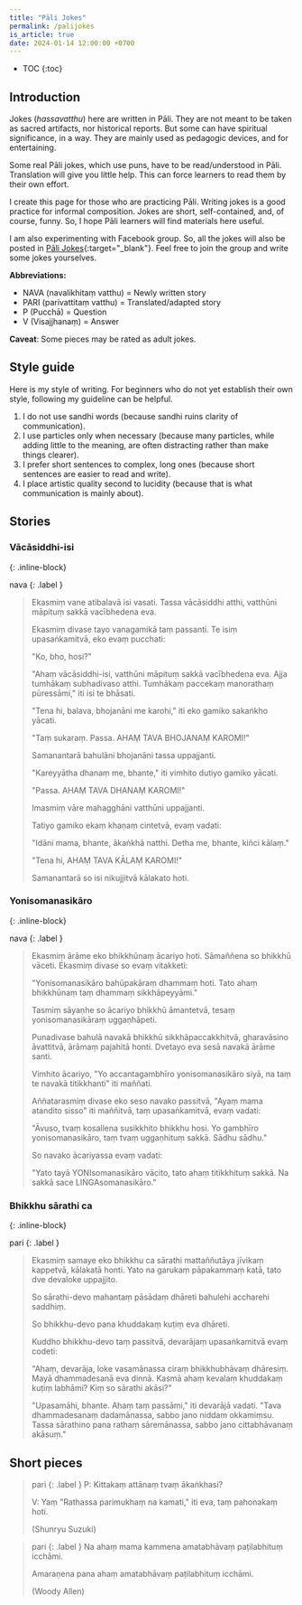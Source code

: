 ```yaml
---
title: "Pāli Jokes"
permalink: /palijokes
is_article: true
date: 2024-01-14 12:00:00 +0700
---
```


- TOC
{:toc}

## Introduction

Jokes (*hassavatthu*) here are written in Pāli. They are not meant to be taken as sacred artifacts, nor historical reports. But some can have spiritual significance, in a way. They are mainly used as pedagogic devices, and for entertaining.

Some real Pāli jokes, which use puns, have to be read/understood in Pāli. Translation will give you little help. This can force learners to read them by their own effort.

I create this page for those who are practicing Pāli. Writing jokes is a good practice for informal composition. Jokes are short, self-contained, and, of course, funny. So, I hope Pāli learners will find materials here useful.

I am also experimenting with Facebook group. So, all the jokes will also be posted in [Pāli Jokes](https://web.facebook.com/groups/palijokes){:target="\_blank"}. Feel free to join the group and write some jokes yourselves.

**Abbreviations:**
- NAVA (navalikhitaṃ vatthu) = Newly written story
- PARI (parivattitaṃ vatthu) = Translated/adapted story
- P (Pucchā) = Question
- V (Visajjhanaṃ) = Answer

**Caveat**: Some pieces may be rated as adult jokes.

## Style guide

Here is my style of writing. For beginners who do not yet establish their own style, following my guideline can be helpful.

1. I do not use sandhi words (because sandhi ruins clarity of communication).
2. I use particles only when necessary (because many particles, while adding little to the meaning, are often distracting rather than make things clearer). 
3. I prefer short sentences to complex, long ones (because short sentences are easier to read and write).
4. I place artistic quality second to lucidity (because that is what communication is mainly about).

## Stories

### Vācāsiddhi-isi
{: .inline-block}

nava
{: .label }

> Ekasmiṃ vane atibalavā isi vasati. Tassa vācāsiddhi atthi, vatthūni māpituṃ sakkā vacībhedena eva.  
> 
> Ekasmiṃ divase tayo vanagamikā taṃ passanti. Te isiṃ upasaṅkamitvā, eko evaṃ pucchati:
> 
> "Ko, bho, hosi?"
> 
> "Ahaṃ vācāsiddhi-isi, vatthūni māpituṃ sakkā vacībhedena eva. Ajja tumhākaṃ subhadivaso atthi. Tumhākaṃ paccekaṃ manorathaṃ pūressāmi," iti isi te bhāsati.
> 
> "Tena hi, balava, bhojanāni me karohi," iti eko gamiko sakaṅkho yācati.
> 
> "Taṃ sukaraṃ. Passa. AHAṂ TAVA BHOJANAṂ KAROMI!"
> 
> Samanantarā bahulāni bhojanāni tassa uppajjanti.
> 
> "Kareyyātha dhanaṃ me, bhante," iti vimhito dutiyo gamiko yācati.
> 
> "Passa. AHAṂ TAVA DHANAṂ KAROMI!"
> 
> Imasmiṃ vāre mahagghāni vatthūni uppajjanti.
> 
> Tatiyo gamiko ekaṃ khaṇaṃ cintetvā, evaṃ vadati:
> 
> "Idāni mama, bhante, ākaṅkhā natthi. Detha me, bhante, kiñci kālaṃ."
> 
> "Tena hi, AHAṂ TAVA KĀLAṂ KAROMI!"
> 
> Samanantarā so isi nikujjitvā kālakato hoti.

### Yonisomanasikāro
{: .inline-block}

nava
{: .label }

> Ekasmiṃ ārāme eko bhikkhūnaṃ ācariyo hoti. Sāmaññena so bhikkhū vāceti. Ekasmiṃ divase so evaṃ vitakketi:
> 
> "Yonisomanasikāro bahūpakāraṃ dhammaṃ hoti. Tato ahaṃ bhikkhūnaṃ taṃ dhammaṃ sikkhāpeyyāmi."
> 
> Tasmiṃ sāyaṇhe so ācariyo bhikkhū āmantetvā, tesaṃ yonisomanasikāraṃ uggaṇhāpeti.
> 
> Punadivase bahulā navakā bhikkhū sikkhāpaccakkhitvā, gharavāsino āvattitvā, ārāmaṃ pajahitā honti. Dvetayo eva sesā navakā ārāme santi.
> 
> Vimhito ācariyo, "Yo accantagambhīro yonisomanasikāro siyā, na taṃ te navakā titikkhanti" iti maññati.
> 
> Aññatarasmiṃ divase eko seso navako passitvā, "Ayaṃ mama atandito sisso" iti maññitvā, taṃ upasaṅkamitvā, evaṃ vadati:
> 
> "Āvuso, tvaṃ kosallena susikkhito bhikkhu hosi. Yo gambhīro yonisomanasikāro, taṃ tvaṃ uggaṇhituṃ sakkā. Sādhu sādhu."
> 
> So navako ācariyassa evaṃ vadati:
> 
> "Yato tayā YONIsomanasikāro vācito, tato ahaṃ titikkhituṃ sakkā. Na sakkā sace LIṄGAsomanasikāro."

### Bhikkhu sārathi ca
{: .inline-block}

pari
{: .label }

> Ekasmiṃ samaye eko bhikkhu ca sārathi mattaññutāya jīvikaṃ kappetvā, kālakatā honti. Yato na garukaṃ pāpakammaṃ katā, tato dve devaloke uppajjito.
> 
> So sārathi-devo mahantaṃ pāsādaṃ dhāreti bahulehi accharehi saddhiṃ.
> 
> So bhikkhu-devo pana khuddakaṃ kuṭiṃ eva dhāreti.
> 
> Kuddho bhikkhu-devo taṃ passitvā, devarājaṃ upasaṅkamitvā evaṃ codeti:
> 
> "Ahaṃ, devarāja, loke vasamānassa ciraṃ bhikkhubhāvaṃ dhāresiṃ. Mayā dhammadesanā eva dinnā. Kasmā ahaṃ kevalaṃ khuddakaṃ kuṭiṃ labhāmi? Kiṃ so sārathi akāsi?"
> 
> "Upasamāhi, bhante. Ahaṃ taṃ passāmi," iti devarājā vadati. "Tava dhammadesanaṃ dadamānassa, sabbo jano niddam okkamiṃsu. Tassa sārathino pana rathaṃ sāremānassa, sabbo jano cittabhāvanaṃ akāsuṃ."

## Short pieces

> pari
> {: .label }
> P: Kittakaṃ attānaṃ tvaṃ ākaṅkhasi?
> 
> V: Yaṃ "Rathassa parimukhaṃ na kamati," iti eva, taṃ pahonakaṃ hoti.
> 
> (Shunryu Suzuki)

> pari
> {: .label }
> Na ahaṃ mama kammena amatabhāvaṃ paṭilabhituṃ icchāmi.
> 
> Amaraṇena pana ahaṃ amatabhāvaṃ paṭilabhituṃ icchāmi.
> 
> (Woody Allen)

